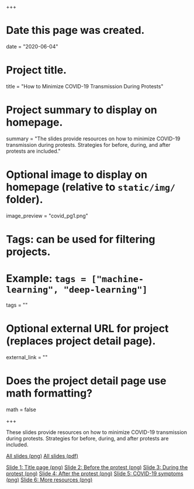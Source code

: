 +++
# Date this page was created.
date = "2020-06-04"

# Project title.
title = "How to Minimize COVID-19 Transmission During Protests"

# Project summary to display on homepage.
summary = "The slides provide resources on how to minimize COVID-19 transmission during protests. Strategies for before, during, and after protests are included."

# Optional image to display on homepage (relative to `static/img/` folder).
image_preview = "covid_pg1.png"

# Tags: can be used for filtering projects.
# Example: `tags = ["machine-learning", "deep-learning"]`
tags = ""

# Optional external URL for project (replaces project detail page).
external_link = ""

# Does the project detail page use math formatting?
math = false

+++

These slides provide resources on how to minimize COVID-19 transmission during protests. Strategies for before, during, and after protests are included.

[All slides (png)](link)
[All slides (pdf)](link)

[Slide 1: Title page (png)](link)
[Slide 2: Before the protest (png)](link)
[Slide 3: During the protest (png)](link)
[Slide 4: After the protest (png)](link)
[Slide 5: COVID-19 symptoms (png)](link)
[Slide 6: More resources (png)](link)




